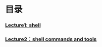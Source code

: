 # 目录

### [Lecture1: shell](https://github.com/coderhare/missing-semester-2020exersices/tree/main/Lecture1) 



### [Lecture2：shell commands and tools](https://github.com/coderhare/missing-semester-2020exersices/tree/main/Lecture2)



